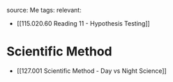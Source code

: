 source: Me
tags:
relevant:
- [[115.020.60 Reading 11 - Hypothesis Testing]]

# Scientific Method

- [[127.001 Scientific Method - Day vs Night Science]]
